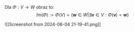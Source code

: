 Dla $\Phi:V\to W$ obraz to:
$$
Im(\Phi):=\Phi(V)=\{\boldsymbol{w}\in W|\exists\boldsymbol{v}\in V:\Phi(\boldsymbol{v})=\boldsymbol{w}\}
$$

![[Screenshot from 2024-06-04 21-19-41.png]]